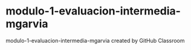 # modulo-1-evaluacion-intermedia-mgarvia
modulo-1-evaluacion-intermedia-mgarvia created by GitHub Classroom
